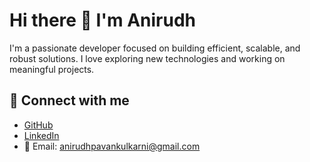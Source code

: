 # Hi there 👋 I'm Anirudh

I'm a passionate developer focused on building efficient, scalable, and robust solutions. I love exploring new technologies and working on meaningful projects.

## 🔗 Connect with me
- [GitHub](https://github.com/Anirudh713/)
- [LinkedIn](https://www.linkedin.com/in/anirudh-kulkarni-710a76247/)
- 📧 Email: anirudhpavankulkarni@gmail.com
